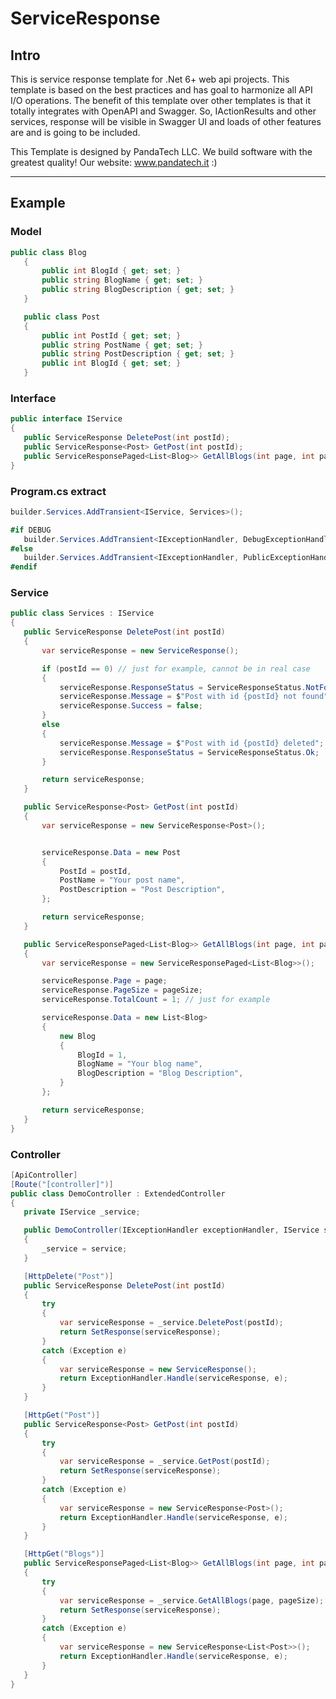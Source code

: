 # ServiceResponse

## Intro
 This is service response template for .Net 6+ web api projects. This template is based on the best practices and
 has goal to harmonize all API I/O operations. The benefit of this template over other templates is that it totally
 integrates with OpenAPI and Swagger. So, IActionResults and other services,
 response will be visible in Swagger UI and loads of other features are and is going to be included.
  
 This Template is designed by PandaTech LLC.
 We build software with the greatest quality!
 Our website: www.pandatech.it :)

 ---

 ## Example
 ### Model
 ```cs
public class Blog
    {
        public int BlogId { get; set; }
        public string BlogName { get; set; }
        public string BlogDescription { get; set; }
    }

    public class Post
    {
        public int PostId { get; set; }
        public string PostName { get; set; }
        public string PostDescription { get; set; }
        public int BlogId { get; set; }
    }
```
### Interface
 ```cs
public interface IService
{
    public ServiceResponse DeletePost(int postId);
    public ServiceResponse<Post> GetPost(int postId);
    public ServiceResponsePaged<List<Blog>> GetAllBlogs(int page, int pageSize);
}
```

### Program.cs extract
 ```cs
builder.Services.AddTransient<IService, Services>();

#if DEBUG
    builder.Services.AddTransient<IExceptionHandler, DebugExceptionHandler>();
#else
    builder.Services.AddTransient<IExceptionHandler, PublicExceptionHandler>();
#endif
```

 ### Service
 ```cs
public class Services : IService
{
    public ServiceResponse DeletePost(int postId)
    {
        var serviceResponse = new ServiceResponse();

        if (postId == 0) // just for example, cannot be in real case
        {
            serviceResponse.ResponseStatus = ServiceResponseStatus.NotFound;
            serviceResponse.Message = $"Post with id {postId} not found";
            serviceResponse.Success = false;
        }
        else
        {
            serviceResponse.Message = $"Post with id {postId} deleted";
            serviceResponse.ResponseStatus = ServiceResponseStatus.Ok;
        }

        return serviceResponse;
    }

    public ServiceResponse<Post> GetPost(int postId)
    {
        var serviceResponse = new ServiceResponse<Post>();


        serviceResponse.Data = new Post
        {
            PostId = postId,
            PostName = "Your post name",
            PostDescription = "Post Description",
        };

        return serviceResponse;
    }

    public ServiceResponsePaged<List<Blog>> GetAllBlogs(int page, int pageSize)
    {
        var serviceResponse = new ServiceResponsePaged<List<Blog>>();

        serviceResponse.Page = page;
        serviceResponse.PageSize = pageSize;
        serviceResponse.TotalCount = 1; // just for example

        serviceResponse.Data = new List<Blog>
        {
            new Blog
            {
                BlogId = 1,
                BlogName = "Your blog name",
                BlogDescription = "Blog Description",
            }
        };

        return serviceResponse;
    }
}
```
 ### Controller
 ```cs
 [ApiController]
[Route("[controller]")]
public class DemoController : ExtendedController
{
    private IService _service;

    public DemoController(IExceptionHandler exceptionHandler, IService service) : base(exceptionHandler)
    {
        _service = service;
    }

    [HttpDelete("Post")]
    public ServiceResponse DeletePost(int postId)
    {
        try
        {
            var serviceResponse = _service.DeletePost(postId);
            return SetResponse(serviceResponse);
        }
        catch (Exception e)
        {
            var serviceResponse = new ServiceResponse();
            return ExceptionHandler.Handle(serviceResponse, e);
        }
    }

    [HttpGet("Post")]
    public ServiceResponse<Post> GetPost(int postId)
    {
        try
        {
            var serviceResponse = _service.GetPost(postId);
            return SetResponse(serviceResponse);
        }
        catch (Exception e)
        {
            var serviceResponse = new ServiceResponse<Post>();
            return ExceptionHandler.Handle(serviceResponse, e);
        }
    }

    [HttpGet("Blogs")]
    public ServiceResponsePaged<List<Blog>> GetAllBlogs(int page, int pageSize)
    {
        try
        {
            var serviceResponse = _service.GetAllBlogs(page, pageSize);
            return SetResponse(serviceResponse);
        }
        catch (Exception e)
        {
            var serviceResponse = new ServiceResponse<List<Post>>();
            return ExceptionHandler.Handle(serviceResponse, e);
        }
    }
}
```
